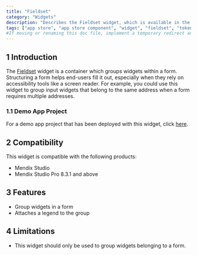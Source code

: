 ```yaml
---
title: "Fieldset"
category: "Widgets"
description: "Describes the Fieldset widget, which is available in the Mendix App Store."
tags: ["app store", "app store component", "widget", "fieldset", "token", "platform support"]
#If moving or renaming this doc file, implement a temporary redirect and let the respective team know they should update the URL in the product. See Mapping to Products for more details.
---
```


## 1 Introduction

The [Fieldset](https://appstore.home.mendix.com/link/app/113922/Mendix/Fieldset) widget is a container which groups widgets within a form. Structuring a form helps end-users fill it out, especially when they rely on accessibility tools like a screen reader. For example, you could use this widget to group input widgets that belong to the same address when a form requires multiple addresses.

### 1.1 Demo App Project

For a demo app project that has been deployed with this widget, click [here](https://fieldset-sandbox.mxapps.io).

## 2 Compatibility

This widget is compatible with the following products:
* Mendix Studio
* Mendix Studio Pro 8.3.1 and above

## 3 Features

* Group widgets in a form
* Attaches a legend to the group

## 4 Limitations

* This widget should only be used to group widgets belonging to a form.
